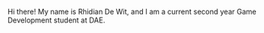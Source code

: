Hi there! My name is Rhidian De Wit, and I am a current second year Game Development student at DAE.

